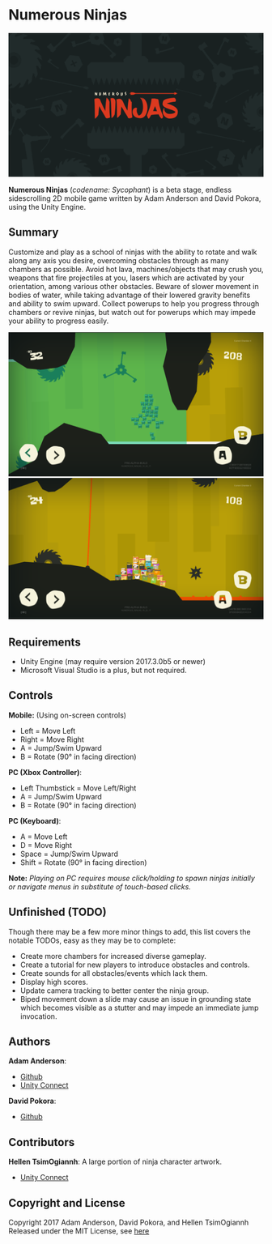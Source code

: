 Numerous Ninjas
==========

![Numerous Ninjas Logo](./Assets/Publication/logo.png)

**Numerous Ninjas** (*codename: Sycophant*) is a beta stage, endless sidescrolling 2D mobile game written by Adam Anderson and David Pokora, using the Unity Engine.


Summary
-----
Customize and play as a school of ninjas with the ability to rotate and walk along any axis you desire, overcoming obstacles through as many chambers as possible. Avoid hot lava, machines/objects that may crush you, weapons that fire projectiles at you, lasers which are activated by your orientation, among various other obstacles. Beware of slower movement in bodies of water, while taking advantage of their lowered gravity benefits and ability to swim upward.  Collect powerups to help you progress through chambers or revive ninjas, but watch out for powerups which may impede your ability to progress easily.

![Numerous Ninjas Gameplay Screenshot](./Assets/Publication/gameplay_0.png)
![Numerous Ninjas Gameplay Screenshot](./Assets/Publication/gameplay_1.png)

Requirements
-----
+ Unity Engine (may require version 2017.3.0b5 or newer)
+ Microsoft Visual Studio is a plus, but not required.

Controls
-----
**Mobile:**
(Using on-screen controls)
+ Left = Move Left
+ Right = Move Right
+ A = Jump/Swim Upward
+ B = Rotate (90&deg; in facing direction)

**PC (Xbox Controller)**:
+ Left Thumbstick = Move Left/Right
+ A = Jump/Swim Upward
+ B = Rotate (90&deg; in facing direction)

**PC (Keyboard)**:
+ A = Move Left
+ D = Move Right
+ Space = Jump/Swim Upward
+ Shift = Rotate (90&deg; in facing direction)

**Note:** *Playing on PC requires mouse click/holding to spawn ninjas initially or navigate menus in substitute of touch-based clicks.*

Unfinished (TODO)
-----
Though there may be a few more minor things to add, this list covers the notable TODOs, easy as they may be to complete:
+ Create more chambers for increased diverse gameplay.
+ Create a tutorial for new players to introduce obstacles and controls.
+ Create sounds for all obstacles/events which lack them.
+ Display high scores.
+ Update camera tracking to better center the ninja group.
+ Biped movement down a slide may cause an issue in grounding state which becomes visible as a stutter and may impede an immediate jump invocation.

Authors
------
**Adam Anderson**:
* [Github](https://github.com/EchoArray)
* [Unity Connect](https://connect.unity.com/u/5824e52132b30600209ac207)

**David Pokora**:
* [Github](https://github.com/Xenomega)

Contributors
-----
**Hellen TsimOgiannh**: A large portion of ninja character artwork.
* [Unity Connect](https://connect.unity.com/u/58e4d3df32b306001c7a812c)

Copyright and License
----
Copyright 2017 Adam Anderson, David Pokora, and Hellen TsimOgiannh
Released under the MIT License, see [here](./LICENSE)